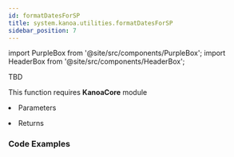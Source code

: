 ```yaml
---
id: formatDatesForSP
title: system.kanoa.utilities.formatDatesForSP
sidebar_position: 7
---
```

import PurpleBox from '@site/src/components/PurpleBox';
import HeaderBox from '@site/src/components/HeaderBox';

TBD


<PurpleBox>This function requires <b>KanoaCore</b> module</PurpleBox>

<HeaderBox header="Description"> </HeaderBox>

<HeaderBox header="Syntax">
    <b> </b>
    <li> Parameters <br />
        <ul> </ul>
        <ul> </ul>
    </li>
    <li> Returns <br />
        <ul>  </ul>
    </li>
</HeaderBox>

### Code Examples

```py 


```